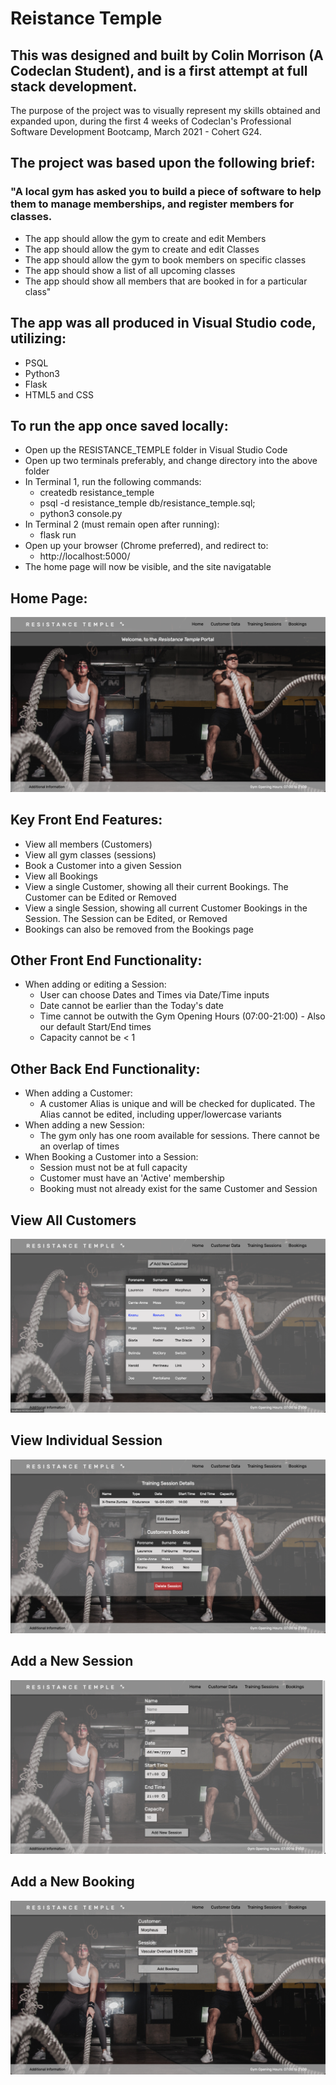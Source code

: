 # Reistance Temple


## This was designed and built by Colin Morrison (A Codeclan Student), and is a first attempt at full stack development.

The purpose of the project was to visually represent my skills obtained and expanded upon, during the first 4 weeks of Codeclan's Professional Software Development Bootcamp, March 2021 - Cohert G24.


## The project was based upon the following brief:

### "A local gym has asked you to build a piece of software to help them to manage memberships, and register members for classes.
* The app should allow the gym to create and edit Members
* The app should allow the gym to create and edit Classes
* The app should allow the gym to book members on specific classes
* The app should show a list of all upcoming classes
* The app should show all members that are booked in for a particular class"


## The app was all produced in Visual Studio code, utilizing:
* PSQL
* Python3
* Flask
* HTML5 and CSS


## To run the app once saved locally:
* Open up the RESISTANCE_TEMPLE folder in Visual Studio Code
* Open up two terminals preferably, and change directory into the above folder
* In Terminal 1, run the following commands:
    * createdb resistance_temple
    * psql -d resistance_temple db/resistance_temple.sql;
    * python3 console.py
* In Terminal 2 (must remain open after running):
    * flask run
* Open up your browser (Chrome preferred), and redirect to:
    * http://localhost:5000/
* The home page will now be visible, and the site navigatable

## Home Page:
![Home_page](readme_images/home.png)


## Key Front End Features:
* View all members (Customers)
* View all gym classes (sessions)
* Book a Customer into a given Session
* View all Bookings
* View a single Customer, showing all their current Bookings. The Customer can be Edited or Removed
* View a single Session, showing all current Customer Bookings in the Session. The Session can be Edited, or Removed
* Bookings can also be removed from the Bookings page


## Other Front End Functionality:
* When adding or editing a Session:
    * User can choose Dates and Times via Date/Time inputs
    * Date cannot be earlier than the Today's date
    * Time cannot be outwith the Gym Opening Hours (07:00-21:00) - Also our default Start/End times
    * Capacity cannot be < 1


## Other Back End Functionality:
* When adding a Customer:
    * A customer Alias is unique and will be checked for duplicated. The Alias cannot be edited, including upper/lowercase variants
* When adding a new Session:
    * The gym only has one room available for sessions. There cannot be an overlap of times
* When Booking a Customer into a Session:
    * Session must not be at full capacity
    * Customer must have an 'Active' membership
    * Booking must not already exist for the same Customer and Session


## View All Customers
![All Customers](readme_images/customers_view.png)


## View Individual Session
![One Session](readme_images/session_view.png)


## Add a New Session
![New Session](readme_images/session_add.png)


## Add a New Booking
![New Booking](readme_images/booking_add.png)